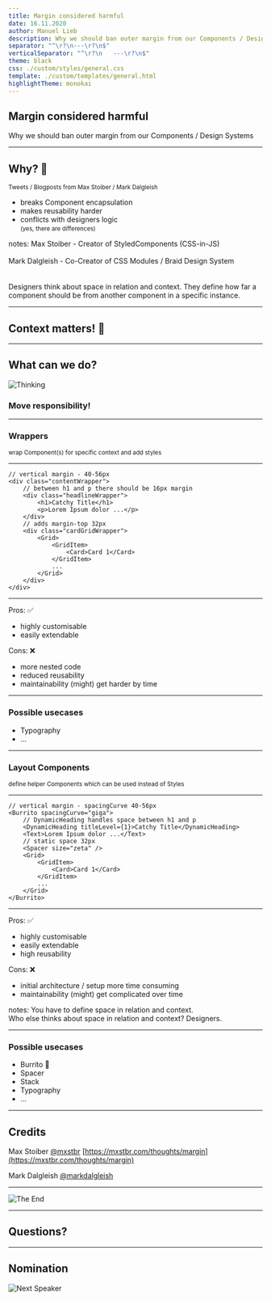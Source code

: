 ```yaml
---
title: Margin considered harmful
date: 16.11.2020
author: Manuel Lieb
description: Why we should ban outer margin from our Components / Design Systems
separator: "^\r?\n---\r?\n$"
verticalSeparator: "^\r?\n   ---\r?\n$"
theme: black
css: ./custom/styles/general.css
template: ./custom/templates/general.html
highlightTheme: monokai
---
```


## Margin considered harmful

Why we should ban outer margin from our Components / Design Systems

---

## Why? 🤔

<small>Tweets / Blogposts from Max Stoiber / Mark Dalgleish</small>

- breaks Component encapsulation<!-- .element: class="fragment" -->
- makes reusability harder<!-- .element: class="fragment" -->
- conflicts with designers logic<!-- .element: class="fragment" -->
   <br />
   <small>(yes, there are differences)</small>

notes: Max Stoiber - Creator of StyledComponents (CSS-in-JS)
<br /><br />
Mark Dalgleish - Co-Creator of CSS Modules / Braid Design System
<br /><br /><br />
Designers think about space in relation and context. They define how far a component should be from another component in a specific instance.

---

## Context matters! 🔮

---

## What can we do?

![Thinking](https://media.giphy.com/media/3o7TKTDn976rzVgky4/giphy.gif)

### Move responsibility!

---

### Wrappers

<small>wrap Component(s) for specific context and add styles</small>

   ---

```tsx [1-2,17|3-7|8-16]
// vertical margin - 40-56px
<div class="contentWrapper">
	// between h1 and p there should be 16px margin
	<div class="headlineWrapper">
		<h1>Catchy Title</h1>
		<p>Lorem Ipsum dolor ...</p>
	</div>
	// adds margin-top 32px
	<div class="cardGridWrapper">
		<Grid>
			<GridItem>
				<Card>Card 1</Card>
			</GridItem>
			...
		</Grid>
	</div>
</div>
```

   ---

<div class="col2"><div>

Pros: ✅

- highly customisable
- easily extendable

</div><div class="fragment">

Cons: ❌

- more nested code
- reduced reusability
- maintainability (might) get harder by time

</div></div>

   ---

### Possible usecases

- Typography
- ...

---

### Layout Components

<small>define helper Components which can be used instead of Styles</small>

   ---

```tsx [1-2,14|3-5|6-7|8-13]
// vertical margin - spacingCurve 40-56px
<Burrito spacingCurve="giga">
	// DynamicHeading handles space between h1 and p
	<DynamicHeading titleLevel={1}>Catchy Title</DynamicHeading>
	<Text>Lorem Ipsum dolor ...</Text>
	// static space 32px
	<Spacer size="zeta" />
	<Grid>
		<GridItem>
			<Card>Card 1</Card>
		</GridItem>
		...
	</Grid>
</Burrito>
```

   ---

<div class="col2"><div>

Pros: ✅

- highly customisable
- easily extendable
- high reusability

</div><div class="fragment">

Cons: ❌

- initial architecture / setup more time consuming
- maintainability (might) get complicated over time

</div></div>

notes: You have to define space in relation and context.<br />
Who else thinks about space in relation and context? Designers.

   ---

### Possible usecases

- Burrito 🌯
- Spacer
- Stack
- Typography
- ...

---

## Credits

Max Stoiber
[@mxstbr](https://twitter.com/mxstbr)
[https://mxstbr.com/thoughts/margin](https://mxstbr.com/thoughts/margin)

Mark Dalgleish
[@markdalgleish](https://twitter.com/markdalgleish)

---

![The End](https://media.giphy.com/media/lTpme2Po0hkqI/giphy.gif)

---

## Questions?

---

## Nomination

![Next Speaker](https://i.imgflip.com/4mjvbr.jpg)
